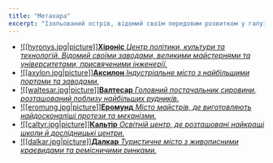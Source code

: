 ```yaml
---
title: "Метахара"
excerpt: "Ізольований острів, відомий своїм передовим розвитком у галузі технологій, особливо металургії. Розташований посеред безкрайого океану, острів обрав політику самоізоляції, щоб уникнути військових конфліктів і не допустити поширення своїх передових знань на інші території."
---
```


- [![[hyronys.jpg|picture]]**Хіроніс** *Центр політики, культури та технологій. Відомий своїми заводами, великими майстернями та університетами, присвяченими інженерії.*](/city/hyronys)
- [![[axylon.jpg|picture]]**Аксилон** *Індустріальне місто з найбільшими портами та заводами.*](/city/axylon)
- [![[waltesar.jpg|picture]]**Валтесар** *Головний постачальник сировини, розташований поблизу найбільших рудників.*](/city/waltesar)
- [![[eromung.jpg|picture]]**Еромунд** *Місто майстрів, де виготовляють найдосконаліші протези та механізми.*](/city/eromung)
- [![[caltyr.jpg|picture]]**Кальтір** *Освітній центр, де розташовані найкращі школи й дослідницькі центри.*](/city/caltyr)
- [![[dalkar.jpg|picture]]**Далкар** *Туристичне місто з живописними краєвидами та ремісничими ринками.*](/city/dalkar)
